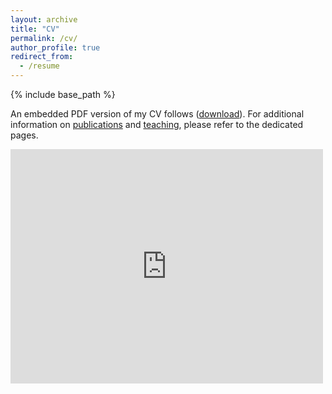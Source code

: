 ```yaml
---
layout: archive
title: "CV"
permalink: /cv/
author_profile: true
redirect_from:
  - /resume
---
```


{% include base_path %}

An embedded PDF version of my CV follows ([download](https://fjsantam.github.io/files/CV_Francisco_Santamarina.pdf)). For additional information on [publications](https://fjsantam.github.io/publications/) and [teaching](https://fjsantam.github.io/teaching/), please refer to the dedicated pages.

<embed src="https://fjsantam.github.io/files/CV_Francisco_Santamarina.pdf" width="500" height="375" type="application/pdf">


